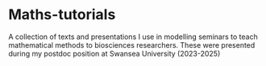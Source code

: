 # Maths-tutorials
A collection of texts and presentations I use in modelling seminars to teach mathematical methods to biosciences researchers. These were presented during my postdoc position at Swansea University (2023-2025)
